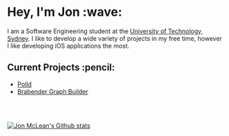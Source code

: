 <h1>Hey, I'm Jon :wave:</h1>
I am a Software Engineering student at the <a href="https://uts.edu.au">University of Technology, Sydney</a>. I like to develop a wide variety of projects in my free time, however I like developing iOS applications the most.

<h2>Current Projects :pencil:</h2>
<ul>
    <li><a href="http://polld.app">Polld</a></li>
    <li><a href="https://github.com/Jon-C-McLean/Brabender-Extrusion-Graph-Builder">Brabender Graph Builder</a></li>
</ul>

<br/>
<br/>

[![Jon McLean's Github stats](https://github-readme-stats.vercel.app/api?username=jon-c-mclean&count_private=true&hide_rank=true)](https://github.com/jon-c-mclean)
